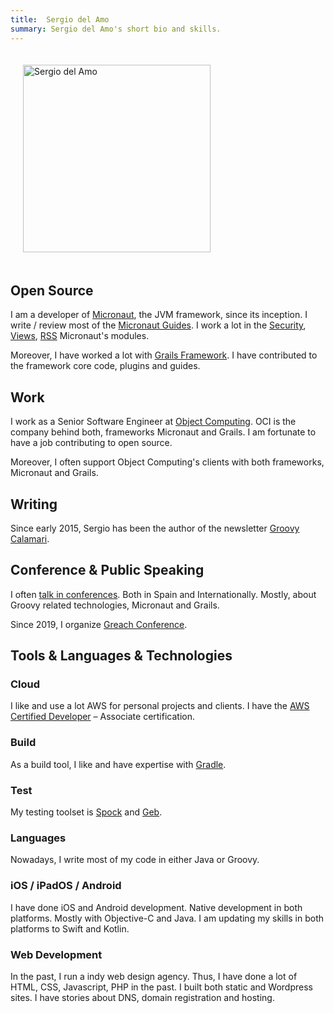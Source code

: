 ```yaml
---
title:  Sergio del Amo
summary: Sergio del Amo's short bio and skills. 
---
```


<a href="https://images.sergiodelamo.com/avatar.png"><img src="https://images.sergiodelamo.com/avatar.png" 
     alt="Sergio del Amo" 
     style="width: 300px !important; padding: 20px;"
     class="align-right"/></a>

## Open Source

I am a developer of [Micronaut](http://micronaut.io), the JVM framework, since its inception. I write / review most of the [Micronaut Guides](https://guides.micronaut.io). I work a lot in the [Security](https://micronaut-projects.github.io/micronaut-security/latest/guide/index.html), [Views](https://micronaut-projects.github.io/micronaut-views/latest/guide/index.html), [RSS](https://micronaut-projects.github.io/micronaut-rss/latest/guide/index.html) Micronaut's  modules. 
 
Moreover, I have worked a lot with [Grails Framework](https://grails.org). I have contributed to the framework core code, plugins and guides. 

## Work 

I work as a Senior Software Engineer at [Object Computing](https://objectcomputing.com). OCI is the company behind both, frameworks Micronaut and Grails. I am fortunate to have a job contributing to open source.

Moreover, I often support Object Computing's clients with both frameworks, Micronaut and Grails. 

## Writing

Since early 2015, Sergio has been the author of the newsletter [Groovy Calamari](https://groovycalamari.com).  

## Conference & Public Speaking

I often [talk in conferences](http://localhost/sergiodelamo.com/blog/tag/slides.html). Both in Spain and Internationally. Mostly, about Groovy related technologies, Micronaut and Grails.

Since 2019, I organize [Greach Conference](https://greachconf.com).

## Tools & Languages & Technologies

### Cloud

I like and use a lot AWS for personal projects and clients. I have the [AWS Certified Developer](https://www.youracclaim.com/badges/2799a540-3140-42ef-a23e-50f35f2c8747/embedded) – Associate certification.

### Build

As a build tool, I like and have expertise with [Gradle](https://gradle.org). 

### Test

My testing toolset is [Spock](http://spockframework.org) and [Geb](https://gebish.org).

### Languages
 
Nowadays, I write most of my code in either Java or Groovy. 

### iOS / iPadOS / Android
 
I have done iOS and Android development. Native development in both platforms. Mostly with Objective-C and Java. I am updating my skills in both platforms to Swift and Kotlin.

### Web Development 
 
In the past, I run a indy web design agency. Thus, I have done a lot of HTML, CSS, Javascript, PHP in the past. I built both static and Wordpress sites. I have stories about DNS, domain registration and hosting. 